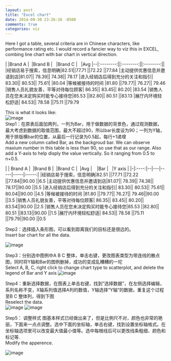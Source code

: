 ```yaml
---
layout: post
title: "Excel chart"
date: 2014-09-30 23:26:16 -0500
comments: true
categories: viz
---
```

Here I got a table, several criteria are in Chinese characters, like performance rating etc. I would record a fancier way to viz this in EXCEL, combing line chart with bar chart in vertical direction.
	
|  |Brand A |&nbsp;&nbsp;|Brand B |&nbsp;&nbsp; |Brand C | &nbsp;&nbsp;|Avg 
|--|:--------:||:--------:||:--------:||
|经销店易于搜索，信息明确|82.51||77.71	||72.22	||77.84
|主动提供优惠信息并邀请到店|81.07||	78.39||	74.38||	78.17
|进入经销店后得到充分的关注和指引|	83.30||	80.53||	75.61|	|80.04
|等候被接待的时间	 |81.80	||79.77||	76.27||	79.46
|销售人员礼貌友善，平等对待每位顾客|	86.35||	83.45||	80.20|	|83.54
|销售人员在您未决定购买时能专心接待您|85.53	||82.80||	80.51	||83.13
|展厅内环境轻松舒适|	84.53||	78.58	||75.11	||79.79

This is what it looks like:  
![image](http://i.imgur.com/FyeSgTK.png)  
Step1：在原表后面加两列，一列为Bar，用于做数据的背景色，通过观测数据，最大考虑到数据的取值范围，最大不超过90，所以bar长度设为90；一列为Y轴，用于排版横bar的位置，从最后一行记录为0.5起，每行+1递增  
Add a new column called Bar, as the backgroud bar.  We can observe maxium number in this table is less than 90, so use that as our range. Also add a Y-axis to help disply the value vertically. So it ranging from 0.5 to n+0.5.

| | Brand A  |&nbsp;&nbsp;|Brand B |&nbsp;&nbsp;|Brand C  |&nbsp;&nbsp;|Avg  |&nbsp;&nbsp;&nbsp;&nbsp;|Bar  |&nbsp;&nbsp;&nbsp;|Y axis  |
|-|:----:|--|---|-----|-----|:-----:|
|经销店易于搜索，信息明确|82.51	||77.71	||72.22	||77.84||90.00	||6.5
|主动提供优惠信息并邀请到店|81.07||	78.39||	74.38||	78.17||90.00	||5.5
|进入经销店后得到充分的关注和指引|	83.30||	80.53||	75.61||	80.04||90.00	||4.5
|等候被接待的时间	 |81.80	||79.77||	76.27||	79.46||90.00	||3.5
|销售人员礼貌友善，平等对待每位顾客|	86.35||	83.45||	80.20||	83.54||90.00	||2.5
|销售人员在您未决定购买时能专心接待您|85.53	||82.80||	80.51	||83.13||90.00	||1.5
|展厅内环境轻松舒适|	84.53||	78.58	||75.11	||79.79||90.00	||0.5  
  
Step2：选择插入条形图，可以看到距离我们的目标还是很远的。  
Insert bar chart for all the data.  

![image](http://i.imgur.com/2Wgtxzk.png)

Step3：分别选中图例中A  B  C  整体，单击右键，更改图表类型为带连线的散点图，同时将Y轴和Bar的图例删掉，成功的变成乱糟糟的一坨  
Select A, B, C, right click to change chart type to scatterplot, and delete the legend of Bar and Y axis
![image](http://i.imgur.com/bG07vGh.png)

Step4：重新选择数据，在图表上单击右键，找到”选择数据”，在左侧选择编辑，系列名称不变，X轴系列值选择A列的数值，Y轴选择“Y轴”的数据，重复这个过程至B C 整体列，得到下图  
Reselect the data.  
![image](http://i.imgur.com/f5buNkl.png)
![image](http://i.imgur.com/vPVhK5h.png)

Step5： 调整样式
图基本样式已经做出来了，但是比例尺不对，颜色也非常的艳丽，下面来一点点调整。选中下面的坐标轴，单击右键，找到设置坐标轴格式。在坐标轴选项里可以改变最大值最小值等。选中每根线后可以更改线条粗细、颜色和标记等.  
Modify the apperence.

![image](http://i.imgur.com/q4eSzOV.png)
